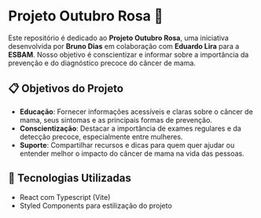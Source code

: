 # Projeto Outubro Rosa 🎀

Este repositório é dedicado ao **Projeto Outubro Rosa**, uma iniciativa desenvolvida por **Bruno Dias** em colaboração com **Eduardo Lira** para a **ESBAM**. Nosso objetivo é conscientizar e informar sobre a importância da prevenção e do diagnóstico precoce do câncer de mama.

## 📋 Objetivos do Projeto

- **Educação**: Fornecer informações acessíveis e claras sobre o câncer de mama, seus sintomas e as principais formas de prevenção.
- **Conscientização**: Destacar a importância de exames regulares e da detecção precoce, especialmente entre mulheres.
- **Suporte**: Compartilhar recursos e dicas para quem quer ajudar ou entender melhor o impacto do câncer de mama na vida das pessoas.

## 🎨 Tecnologias Utilizadas

- React com Typescript (Vite)
- Styled Components para estilização do projeto
